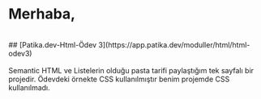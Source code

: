 # Merhaba,
<br>
## [Patika.dev-Html-Ödev 3](https://app.patika.dev/moduller/html/html-odev3)
<br>
<br>
Semantic HTML ve Listelerin olduğu pasta tarifi paylaştığım tek sayfalı bir projedir. Ödevdeki örnekte CSS kullanılmıştır benim projemde CSS kullanılmadı.
